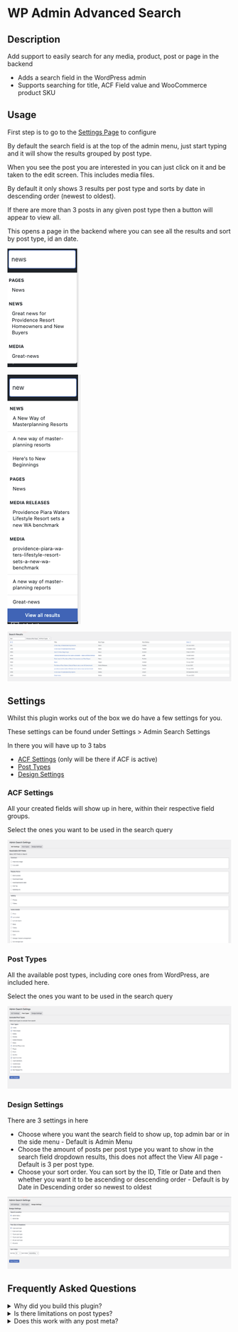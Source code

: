 # WP Admin Advanced Search

## Description

Add support to easily search for any media, product, post or page in the backend

* Adds a search field in the WordPress admin
* Supports searching for title, ACF Field value and WooCommerce product SKU

## Usage

First step is to go to the [Settings Page](#settings) to configure

By default the search field is at the top of the admin menu, just start typing and it will show the results grouped by post type.

When you see the post you are interested in you can just click on it and be taken to the edit screen. This includes media files.

By default it only shows 3 results per post type and sorts by date in descending order (newest to oldest).

If there are more than 3 posts in any given post type then a button will appear to view all.

This opens a page in the backend where you can see all the results and sort by post type, id an date.

![Screenshot of the small results](https://github.com/westcoastdigital/WP-Admin-Advanced-Search/blob/main/assets/image/screenshot-small-results.png)

![Screenshot of the large results](https://github.com/westcoastdigital/WP-Admin-Advanced-Search/blob/main/assets/image/screenshot-large-results.png)

![Screenshot of the view all results](https://github.com/westcoastdigital/WP-Admin-Advanced-Search/blob/main/assets/image/screenshot-view-all.png)

## Settings

Whilst this plugin works out of the box we do have a few settings for you.

These settings can be found under Settings > Admin Search Settings

In there you will have up to 3 tabs

* [ACF Settings](#acf-settings) (only will be there if ACF is active)
* [Post Types](#post-types)
* [Design Settings](#custom-implementation)

### ACF Settings

All your created fields will show up in here, within their respective field groups.

Select the ones you want to be used in the search query

![Screenshot of the ACF Settings](https://github.com/westcoastdigital/WP-Admin-Advanced-Search/blob/main/assets/image/screenshot-acf-settings.png)

### Post Types

All the available post types, including core ones from WordPress, are included here.

Select the ones you want to be used in the search query

![Screenshot of the Post Types Settings](https://github.com/westcoastdigital/WP-Admin-Advanced-Search/blob/main/assets/image/screenshot-post-type-settings.png)

### Design Settings

There are 3 settings in here

* Choose where you want the search field to show up, top admin bar or in the side menu - Default is Admin Menu
* Choose the amount of posts per post type you want to show in the search field dropdown results, this does not affect the View All page - Default is 3 per post type.
* Choose your sort order. You can sort by the ID, Title or Date and then whether you want it to be ascending or descending order - Default is by Date in Descending order so newest to oldest

![Screenshot of the Design Settings](https://github.com/westcoastdigital/WP-Admin-Advanced-Search/blob/main/assets/image/screenshot-design-settings.png)

## Frequently Asked Questions

<details>
<summary>Why did you build this plugin?</summary>

I wanted an easy way to find posts, pages and media within the backend and I wanted it to be accessible where I wanted it and work via ajax so it is low resources when not being used

</details>

<details>
<summary>Is there limitations on post types?</summary>

No, this works with all registered post types, you can choose which ones to ignore in the [Settings](#settings) page

</details>

<details>
<summary>Does this work with any post meta?</summary>

No, this only searches ACF fields that are enabled in the [Settings](#settings) page and WooCommerce Product SKUs

</details>